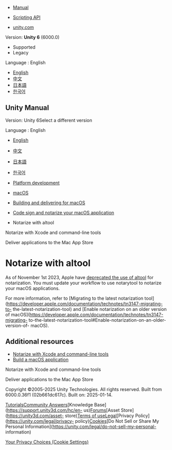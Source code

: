 [](https://docs.unity3d.com)

  * [Manual](../Manual/index.html)
  * [Scripting API](../ScriptReference/index.html)

  * [unity.com](https://unity.com/)

Version: **Unity 6** (6000.0)

  * Supported
  * Legacy

Language : English

  * [English](/Manual/macosnotarizealtool.html)
  * [中文](/cn/current/Manual/macosnotarizealtool.html)
  * [日本語](/ja/current/Manual/macosnotarizealtool.html)
  * [한국어](/kr/current/Manual/macosnotarizealtool.html)

[](https://docs.unity3d.com)

## Unity Manual

Version: Unity 6Select a different version

Language : English

  * [English](/Manual/macosnotarizealtool.html)
  * [中文](/cn/current/Manual/macosnotarizealtool.html)
  * [日本語](/ja/current/Manual/macosnotarizealtool.html)
  * [한국어](/kr/current/Manual/macosnotarizealtool.html)

  * [Platform development ](PlatformSpecific.html)
  * [macOS](AppleMac.html)
  * [Building and delivering for macOS](macos-delivery.html)
  * [Code sign and notarize your macOS application](macos-building-notarization.html)
  * Notarize with altool

[](macosnotarizationxcode.html)

Notarize with Xcode and command-line tools

[](macos-distribution-mac-app-store.html)

Deliver applications to the Mac App Store

# Notarize with altool

As of November 1st 2023, Apple have [deprecated the use of
altool](https://developer.apple.com/news/?id=y5mjxqmn) for notarization. You
must update your workflow to use notarytool to notarize your macOS
applications.

For more information, refer to [Migrating to the latest notarization
tool](https://developer.apple.com/documentation/technotes/tn3147-migrating-to-
the-latest-notarization-tool) and [Enable notarization on an older version of
macOS](https://developer.apple.com/documentation/technotes/tn3147-migrating-
to-the-latest-notarization-tool#Enable-notarization-on-an-older-version-of-
macOS).

## Additional resources

  * [Notarize with Xcode and command-line tools](macosnotarizationxcode.html)
  * [Build a macOS application](macos-building.html)

[](macosnotarizationxcode.html)

Notarize with Xcode and command-line tools

[](macos-distribution-mac-app-store.html)

Deliver applications to the Mac App Store

Copyright ©2005-2025 Unity Technologies. All rights reserved. Built from
6000.0.36f1 (02b661dc617c). Built on: 2025-01-14.

[Tutorials](https://learn.unity.com/)[Community
Answers](https://answers.unity3d.com)[Knowledge
Base](https://support.unity3d.com/hc/en-
us)[Forums](https://forum.unity3d.com)[Asset Store](https://unity3d.com/asset-
store)[Terms of
use](https://docs.unity3d.com/Manual/TermsOfUse.html)[Legal](https://unity.com/legal)[Privacy
Policy](https://unity.com/legal/privacy-
policy)[Cookies](https://unity.com/legal/cookie-policy)[Do Not Sell or Share
My Personal Information](https://unity.com/legal/do-not-sell-my-personal-
information)

[Your Privacy Choices (Cookie Settings)](javascript:void\(0\);)

